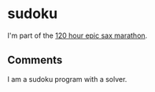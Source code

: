 # sudoku

I'm part of the [120 hour epic sax marathon](http://iloveponies.github.com/120-hour-epic-sax-marathon/).

## Comments

I am a sudoku program with a solver.
